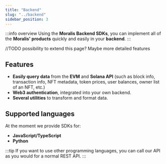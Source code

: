 ```yaml
---
title: "Backend"
slug: "../backend"
sidebar_position: 3
---
```


:::info overview
Using the **Moralis Backend SDKs**, you can implement all of the **Moralis' products** quickly and easily in your **backend**.
:::


//TODO possibility to extend this page? Maybe more detailed features

## Features

- **Easily query data** from the **EVM** and **Solana API** (such as block info, transaction info, NFT metadata, token prices, user balances, owner list of an NFT, etc.)
- **Web3 authentication**, integrated into your own backend.
- **Several utilities** to transform and format data.

## Supported languages

At the moment we provide SDKs for:

- **JavaScript/TypeScript**
- **Python**

:::tip
If you want to use other programming languages, you can call our API as you would for a normal REST API.
:::